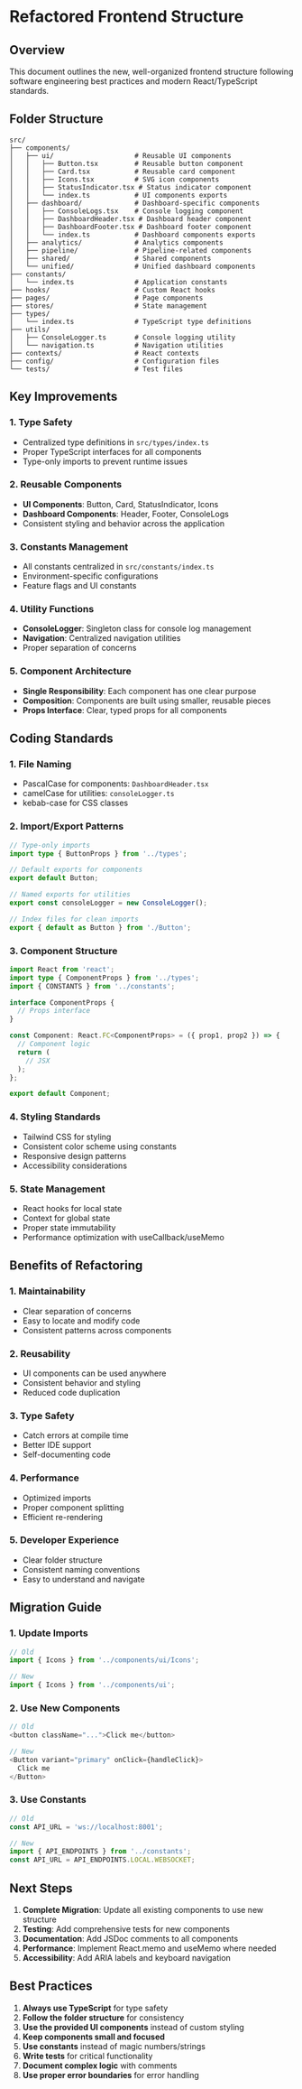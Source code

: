 # Refactored Frontend Structure

## Overview
This document outlines the new, well-organized frontend structure following software engineering best practices and modern React/TypeScript standards.

## Folder Structure

```
src/
├── components/
│   ├── ui/                    # Reusable UI components
│   │   ├── Button.tsx         # Reusable button component
│   │   ├── Card.tsx           # Reusable card component
│   │   ├── Icons.tsx          # SVG icon components
│   │   ├── StatusIndicator.tsx # Status indicator component
│   │   └── index.ts           # UI components exports
│   ├── dashboard/             # Dashboard-specific components
│   │   ├── ConsoleLogs.tsx    # Console logging component
│   │   ├── DashboardHeader.tsx # Dashboard header component
│   │   ├── DashboardFooter.tsx # Dashboard footer component
│   │   └── index.ts           # Dashboard components exports
│   ├── analytics/             # Analytics components
│   ├── pipeline/              # Pipeline-related components
│   ├── shared/                # Shared components
│   └── unified/               # Unified dashboard components
├── constants/
│   └── index.ts               # Application constants
├── hooks/                     # Custom React hooks
├── pages/                     # Page components
├── stores/                    # State management
├── types/
│   └── index.ts               # TypeScript type definitions
├── utils/
│   ├── ConsoleLogger.ts       # Console logging utility
│   └── navigation.ts          # Navigation utilities
├── contexts/                  # React contexts
├── config/                    # Configuration files
└── tests/                     # Test files
```

## Key Improvements

### 1. **Type Safety**
- Centralized type definitions in `src/types/index.ts`
- Proper TypeScript interfaces for all components
- Type-only imports to prevent runtime issues

### 2. **Reusable Components**
- **UI Components**: Button, Card, StatusIndicator, Icons
- **Dashboard Components**: Header, Footer, ConsoleLogs
- Consistent styling and behavior across the application

### 3. **Constants Management**
- All constants centralized in `src/constants/index.ts`
- Environment-specific configurations
- Feature flags and UI constants

### 4. **Utility Functions**
- **ConsoleLogger**: Singleton class for console log management
- **Navigation**: Centralized navigation utilities
- Proper separation of concerns

### 5. **Component Architecture**
- **Single Responsibility**: Each component has one clear purpose
- **Composition**: Components are built using smaller, reusable pieces
- **Props Interface**: Clear, typed props for all components

## Coding Standards

### 1. **File Naming**
- PascalCase for components: `DashboardHeader.tsx`
- camelCase for utilities: `consoleLogger.ts`
- kebab-case for CSS classes

### 2. **Import/Export Patterns**
```typescript
// Type-only imports
import type { ButtonProps } from '../types';

// Default exports for components
export default Button;

// Named exports for utilities
export const consoleLogger = new ConsoleLogger();

// Index files for clean imports
export { default as Button } from './Button';
```

### 3. **Component Structure**
```typescript
import React from 'react';
import type { ComponentProps } from '../types';
import { CONSTANTS } from '../constants';

interface ComponentProps {
  // Props interface
}

const Component: React.FC<ComponentProps> = ({ prop1, prop2 }) => {
  // Component logic
  return (
    // JSX
  );
};

export default Component;
```

### 4. **Styling Standards**
- Tailwind CSS for styling
- Consistent color scheme using constants
- Responsive design patterns
- Accessibility considerations

### 5. **State Management**
- React hooks for local state
- Context for global state
- Proper state immutability
- Performance optimization with useCallback/useMemo

## Benefits of Refactoring

### 1. **Maintainability**
- Clear separation of concerns
- Easy to locate and modify code
- Consistent patterns across components

### 2. **Reusability**
- UI components can be used anywhere
- Consistent behavior and styling
- Reduced code duplication

### 3. **Type Safety**
- Catch errors at compile time
- Better IDE support
- Self-documenting code

### 4. **Performance**
- Optimized imports
- Proper component splitting
- Efficient re-rendering

### 5. **Developer Experience**
- Clear folder structure
- Consistent naming conventions
- Easy to understand and navigate

## Migration Guide

### 1. **Update Imports**
```typescript
// Old
import { Icons } from '../components/ui/Icons';

// New
import { Icons } from '../components/ui';
```

### 2. **Use New Components**
```typescript
// Old
<button className="...">Click me</button>

// New
<Button variant="primary" onClick={handleClick}>
  Click me
</Button>
```

### 3. **Use Constants**
```typescript
// Old
const API_URL = 'ws://localhost:8001';

// New
import { API_ENDPOINTS } from '../constants';
const API_URL = API_ENDPOINTS.LOCAL.WEBSOCKET;
```

## Next Steps

1. **Complete Migration**: Update all existing components to use new structure
2. **Testing**: Add comprehensive tests for new components
3. **Documentation**: Add JSDoc comments to all components
4. **Performance**: Implement React.memo and useMemo where needed
5. **Accessibility**: Add ARIA labels and keyboard navigation

## Best Practices

1. **Always use TypeScript** for type safety
2. **Follow the folder structure** for consistency
3. **Use the provided UI components** instead of custom styling
4. **Keep components small and focused**
5. **Use constants** instead of magic numbers/strings
6. **Write tests** for critical functionality
7. **Document complex logic** with comments
8. **Use proper error boundaries** for error handling 